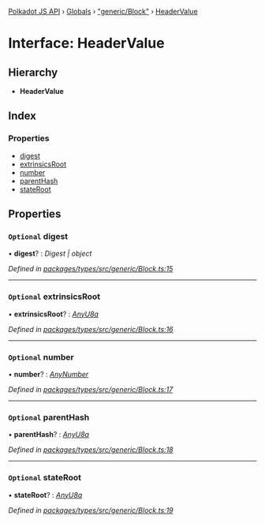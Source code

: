 [Polkadot JS API](../README.md) › [Globals](../globals.md) › ["generic/Block"](../modules/_generic_block_.md) › [HeaderValue](_generic_block_.headervalue.md)

# Interface: HeaderValue

## Hierarchy

* **HeaderValue**

## Index

### Properties

* [digest](_generic_block_.headervalue.md#optional-digest)
* [extrinsicsRoot](_generic_block_.headervalue.md#optional-extrinsicsroot)
* [number](_generic_block_.headervalue.md#optional-number)
* [parentHash](_generic_block_.headervalue.md#optional-parenthash)
* [stateRoot](_generic_block_.headervalue.md#optional-stateroot)

## Properties

### `Optional` digest

• **digest**? : *Digest | object*

*Defined in [packages/types/src/generic/Block.ts:15](https://github.com/polkadot-js/api/blob/c9dcd51ba6/packages/types/src/generic/Block.ts#L15)*

___

### `Optional` extrinsicsRoot

• **extrinsicsRoot**? : *[AnyU8a](../modules/_types_helpers_.md#anyu8a)*

*Defined in [packages/types/src/generic/Block.ts:16](https://github.com/polkadot-js/api/blob/c9dcd51ba6/packages/types/src/generic/Block.ts#L16)*

___

### `Optional` number

• **number**? : *[AnyNumber](../modules/_types_helpers_.md#anynumber)*

*Defined in [packages/types/src/generic/Block.ts:17](https://github.com/polkadot-js/api/blob/c9dcd51ba6/packages/types/src/generic/Block.ts#L17)*

___

### `Optional` parentHash

• **parentHash**? : *[AnyU8a](../modules/_types_helpers_.md#anyu8a)*

*Defined in [packages/types/src/generic/Block.ts:18](https://github.com/polkadot-js/api/blob/c9dcd51ba6/packages/types/src/generic/Block.ts#L18)*

___

### `Optional` stateRoot

• **stateRoot**? : *[AnyU8a](../modules/_types_helpers_.md#anyu8a)*

*Defined in [packages/types/src/generic/Block.ts:19](https://github.com/polkadot-js/api/blob/c9dcd51ba6/packages/types/src/generic/Block.ts#L19)*
